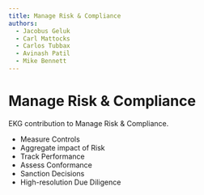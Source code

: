 ```yaml
---
title: Manage Risk & Compliance
authors:
  - Jacobus Geluk
  - Carl Mattocks
  - Carlos Tubbax
  - Avinash Patil
  - Mike Bennett
---
```

# Manage Risk & Compliance

EKG contribution to Manage Risk & Compliance.

<!--summary-start-->
- Measure Controls
- Aggregate impact of Risk
- Track Performance
- Assess Conformance
- Sanction Decisions
- High-resolution Due Diligence
<!--summary-end-->
